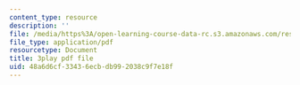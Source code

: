 ```yaml
---
content_type: resource
description: ''
file: /media/https%3A/open-learning-course-data-rc.s3.amazonaws.com/res-9-003-brains-minds-and-machines-summer-course-summer-2015/48a6d6cf33436ecbdb992038c9f7e18f_NFFX81o9yRA.pdf
file_type: application/pdf
resourcetype: Document
title: 3play pdf file
uid: 48a6d6cf-3343-6ecb-db99-2038c9f7e18f
---
```


